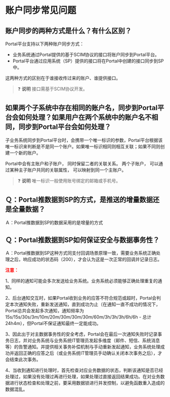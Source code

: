 # 账户同步常见问题
## 账户同步的两种方式是什么？有什么区别？
Portal平台支持以下两种账户同步方式：
- 业务系统通过Portal提供的基于SCIM协议的接口将账户同步到Portal平台。
- Portal平台通过应用系统（SP）提供的接口将在Portal中创建的接口同步到SP中。

这两种方式的区别在于谁接收传过来的账户、谁提供接口。

> ❓ **说明** 接口需基于SCIM协议开发。

## 如果两个子系统中存在相同的账户名，同步到Portal平台会如何处理？如果用户在两个系统中的账户名不相同，同步到Portal平台会如何处理？
子业务系统同步到Portal平台时，会携带一个唯一标识的参数，Portal平台根据该唯一标识来判断是不是同一个账户。如果唯一标识相同则相互关联；如果不同则创建一个新的账户。

Portal中会有主账户和子账户， 同时保留二者的关联关系。 两个子账户， 可以通过某种主子账户共同的关联属性， 可以映射到同一个主账户。

> ❓ **说明** 唯一标识一般使用账号绑定的邮箱或手机号。

## Ｑ：Portal推数据到SP的方式，是推送的增量数据还是全量数据？

Ａ：Portal推数据到SP的数据采用的是增量的方式

## Ｑ：Portal推数据到SP如何保证安全与数据事务性？

Ａ：Portal推数据到SP这种方式同支付回调场景原理一致，需要业务系统正确处理之后，响应成功的状态码（200），才会认为这是一次正常的回调并记录日志。

<font color=red>**注意：**</font>

1、同样的通知可能会多次发送给业务系统。业务系统必须能够正确处理重复的通知。

2、后台通知交互时，如果Portal收到业务的应答不符合规范或超时，Portal会判定本次通知失败，重新发送通知，直到成功为止（在通知一直不成功的情况下，Portal总共会发起多次通知，通知频率为15s/15s/30s/3m/10m/20m/30m/30m/30m/60m/3h/3h/3h/6h/6h - 总计 24h4m），但Portal不保证通知最终一定能成功。

3、因此出于对主数据事务性的安全考虑，Portal会在最后一次通知失败时记录事务日志，并对业务系统与业务系统IT管理员发起多维度（邮件、短信、系统消息等）的告警通知。并提供相关事务补偿机制与手动重新发起通知，业务系统处理成功并返回正确的应答之后（或业务系统IT管理员手动确认关闭本次事务之后），才会结束此次事务。

4、当收到通知进行处理时，首先检查对应业务数据的状态，判断该通知是否已经处理过，如果没有处理过再进行处理，如果处理过直接返回结果成功。在对业务数据进行状态检查和处理之前，要采用数据锁进行并发控制，以避免函数重入造成的数据混乱。
